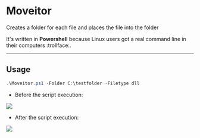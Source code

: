 # Moveitor

Creates a folder for each file and places the file into the folder 

It's written in **Powershell** because Linux users got a real command line in their computers :trollface:.

*** 

## Usage

~~~powershell
.\Moveitor.ps1 -Folder C:\testfolder -Filetype dll
~~~

+ Before the script execution:

![](https://i.imgur.com/RiNWL3m.png)

+ After the script execution:

![](https://i.imgur.com/kTUgpNf.png)


